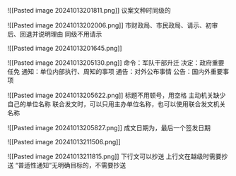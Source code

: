 
![[Pasted image 20241013201811.png]]
议案文种时同级的

![[Pasted image 20241013202006.png]]
市财政局、市民政局、请示、初审后、回退并说明理由
同级不用请示


![[Pasted image 20241013201645.png]]

![[Pasted image 20241013205130.png]]
命令：军队干部升迁
决定：政府重要任免
通知：单位内部执行、周知的事项
通告：对外公布事情
公告：国内外重要事项

![[Pasted image 20241013205622.png]]
标题不用顿号，用空格
主动机关缺少自己的单位名称
联合发文时，可以只用主办单位名称，也可以使用联合发文机关名称

![[Pasted image 20241013205827.png]]
成文日期为，最后一个签发日期

![[Pasted image 20241013211506.png]]

![[Pasted image 20241013211815.png]]
下行文可以抄送
上行文在越级时需要抄送
“普适性通知”无明确目标的，不需要抄送

